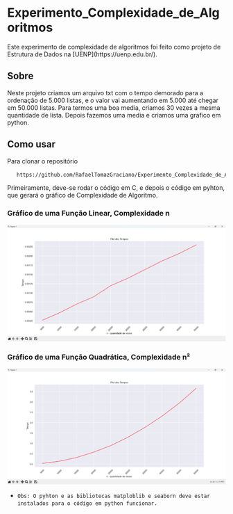 # Experimento_Complexidade_de_Algoritmos


<p>Este experimento de complexidade de algoritmos foi feito como projeto de Estrutura de Dados na [UENP](https://uenp.edu.br/).<p>  




## Sobre


<p>Neste projeto criamos um arquivo txt com o tempo demorado para a ordenação de 5.000 listas, e o valor vai aumentando em 5.000 até chegar em 50.000 listas. Para termos uma boa media, criamos 30 vezes a mesma quantidade de lista. Depois fazemos uma media e criamos uma grafico em python.<p>  




## Como usar  


Para clonar o repositório  

```bash
   https://github.com/RafaelTomazGraciano/Experimento_Complexidade_de_Algoritmos.git
```


<p>Primeiramente, deve-se rodar o código em C, e depois o código em pyhton, que gerará o gráfico de Complexidade de Algoritmo.<p>  


### Gráfico de uma Função Linear, Complexidade n

   
![Função linear, Complpexidade n](imagens/linear.png)  





### Gráfico de uma Função Quadrática, Complexidade n²


![Função quadratico, Complpexidade n²](imagens/quadratico.png)  


   

- ``Obs: O pyhton e as bibliotecas matploblib e seaborn deve estar instalados para o código em python funcionar.``  
